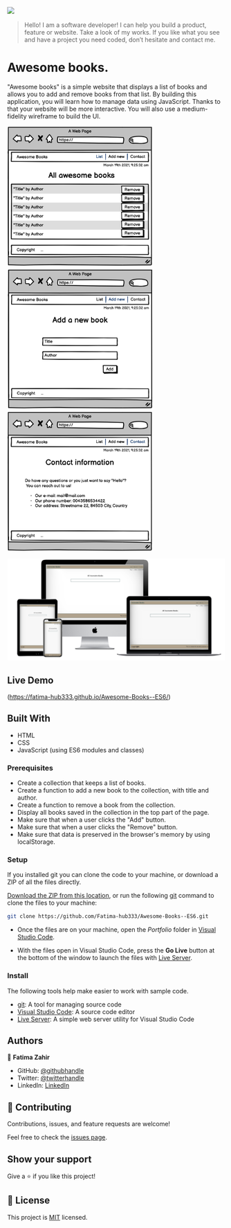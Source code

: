 ![](https://img.shields.io/badge/Microverse-blueviolet)

> Hello! I am a software developer! I can help you build a product, feature or website. Take a look of my works.
> If you like what you see and have a project you need coded, don’t hesitate and contact me.

# Awesome books.

"Awesome books" is a simple website that displays a list of books and allows you to add and remove books from that list. By building this application, you will learn how to manage data using JavaScript. Thanks to that your website will be more interactive. You will also use a medium-fidelity wireframe to build the UI.

![text](./images/awesome-1.png) ![text](./images/awesome-2.png) ![text](./images/awesome-3.png)

![screenshot](images/awesomebooks.png)

## Live Demo
(https://fatima-hub333.github.io/Awesome-Books--ES6/)

## Built With

- HTML
- CSS
- JavaScript (using ES6 modules and classes)

### Prerequisites

- Create a collection that keeps a list of books.
- Create a function to add a new book to the collection, with title and author.
- Create a function to remove a book from the collection.
- Display all books saved in the collection in the top part of the page.
- Make sure that when a user clicks the "Add" button.
- Make sure that when a user clicks the "Remove" button.
- Make sure that data is preserved in the browser's memory by using localStorage.

### Setup
If you installed git you can clone the code to your machine, or download a ZIP of all the files directly.

[Download the ZIP from this location](https://github.com/Fatima-hub333/Awesome-Books--ES6/archive/refs/heads/main.zip), or run the following [git](https://git-scm.com/downloads) command to clone the files to your machine:

```bash
git clone https://github.com/Fatima-hub333/Awesome-Books--ES6.git
```

- Once the files are on your machine, open the _Portfolio_ folder in [Visual Studio Code](https://code.visualstudio.com/).

- With the files open in Visual Studio Code, press the **Go Live** button at the bottom of the window to launch the files with [Live Server](https://marketplace.visualstudio.com/items?itemName=ritwickdey.LiveServer).

### Install

The following tools help make easier to work with sample code.

- [git](https://git-scm.com/downloads): A tool for managing source code
- [Visual Studio Code](https://code.visualstudio.com/): A source code editor
- [Live Server](https://marketplace.visualstudio.com/items?itemName=ritwickdey.LiveServer): A simple web server utility for Visual Studio Code

## Authors

👤 **Fatima Zahir**

- GitHub: [@githubhandle](https://github.com/Fatima-hub333)
- Twitter: [@twitterhandle](https://twitter.com/Fatima_developr)
- LinkedIn: [LinkedIn](https://www.linkedin.com/in/full-stack-webdeveloper-181583234/)

## 🤝 Contributing

Contributions, issues, and feature requests are welcome!

Feel free to check the [issues page](https://github.com/Fatima-hub333/Awesome-Books--ES6/issues).

## Show your support

Give a ⭐️ if you like this project!


## 📝 License

This project is [MIT](./MIT.md) licensed.
